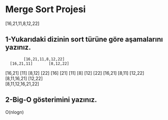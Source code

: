 # Merge Sort Projesi

[16,21,11,8,12,22]

## 1-Yukarıdaki dizinin sort türüne göre aşamalarını yazınız.

            [16,21,11,8,12,22]
      [16,21,11]	   [8,12,22]	     
  [16,21]    [11]       [8,12]    [22]
[16]   [21]  [11]     [8]  [12]   [22]
  [16,21]       [8,11]      [12,22]
      [8,11,16,21]          [12,22]				       
            [8,11,12,16,21,22]
		

## 2-Big-O gösterimini yazınız.

O(nlogn)